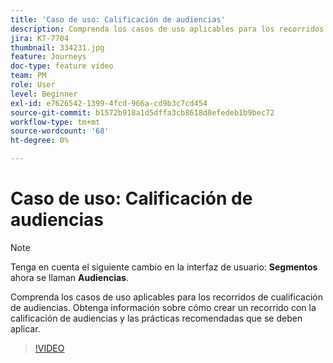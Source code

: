 ```yaml
---
title: 'Caso de uso: Calificación de audiencias'
description: Comprenda los casos de uso aplicables para los recorridos de cualificación de audiencias. Obtenga información sobre cómo crear un recorrido con la calificación de audiencias y las prácticas recomendadas que se deben aplicar.
jira: KT-7704
thumbnail: 334231.jpg
feature: Journeys
doc-type: feature video
team: PM
role: User
level: Beginner
exl-id: e7626542-1399-4fcd-966a-cd9b3c7cd454
source-git-commit: b1572b918a1d5dffa3cb8618d8efedeb1b9bec72
workflow-type: tm+mt
source-wordcount: '68'
ht-degree: 0%

---
```


# Caso de uso: Calificación de audiencias

>[!NOTE]
>Tenga en cuenta el siguiente cambio en la interfaz de usuario: **Segmentos** ahora se llaman **Audiencias**.

Comprenda los casos de uso aplicables para los recorridos de cualificación de audiencias. Obtenga información sobre cómo crear un recorrido con la calificación de audiencias y las prácticas recomendadas que se deben aplicar.

>[!VIDEO](https://video.tv.adobe.com/v/334231?quality=12&learn=on)
